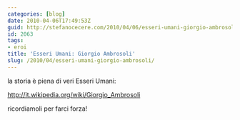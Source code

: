 ```yaml
---
categories: [blog]
date: 2010-04-06T17:49:53Z
guid: http://stefanocecere.com/2010/04/06/esseri-umani-giorgio-ambrosoli/
id: 2063
tags:
- eroi
title: 'Esseri Umani: Giorgio Ambrosoli'
slug: /2010/04/esseri-umani-giorgio-ambrosoli/
---
```


la storia è piena di veri Esseri Umani:
  
<http://it.wikipedia.org/wiki/Giorgio_Ambrosoli>

ricordiamoli per farci forza!